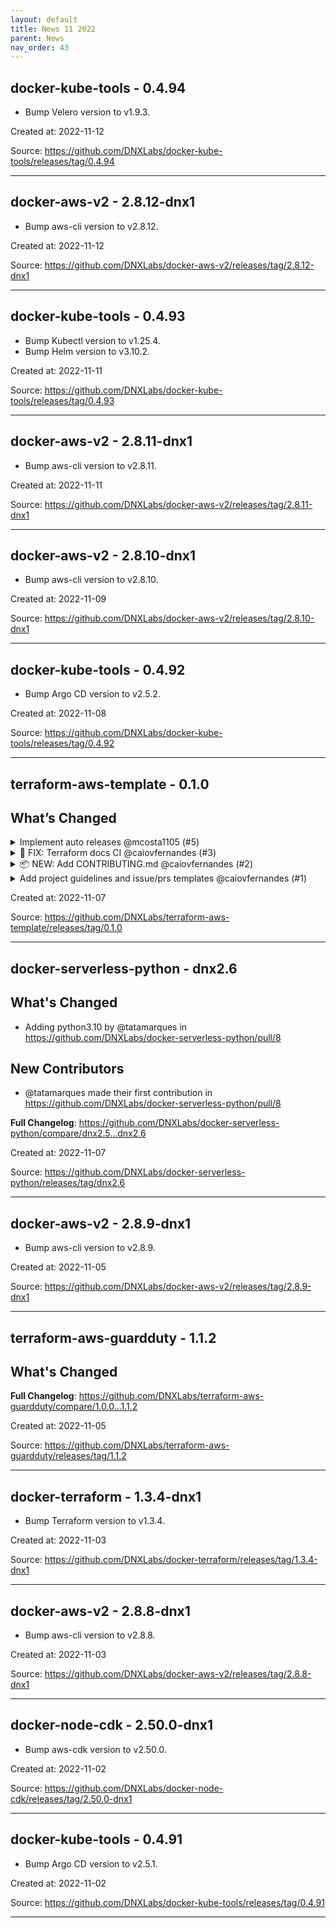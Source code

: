 ```yaml
---
layout: default
title: News 11 2022
parent: News
nav_order: 43
---
```




## docker-kube-tools - 0.4.94
- Bump Velero version to v1.9.3.

Created at: 2022-11-12

<!-- TODO: Include source link to the version tag -->
Source: https://github.com/DNXLabs/docker-kube-tools/releases/tag/0.4.94

---


## docker-aws-v2 - 2.8.12-dnx1
- Bump aws-cli version to v2.8.12.

Created at: 2022-11-12

<!-- TODO: Include source link to the version tag -->
Source: https://github.com/DNXLabs/docker-aws-v2/releases/tag/2.8.12-dnx1

---


## docker-kube-tools - 0.4.93
- Bump Kubectl version to v1.25.4.
- Bump Helm version to v3.10.2.

Created at: 2022-11-11

<!-- TODO: Include source link to the version tag -->
Source: https://github.com/DNXLabs/docker-kube-tools/releases/tag/0.4.93

---


## docker-aws-v2 - 2.8.11-dnx1
- Bump aws-cli version to v2.8.11.

Created at: 2022-11-11

<!-- TODO: Include source link to the version tag -->
Source: https://github.com/DNXLabs/docker-aws-v2/releases/tag/2.8.11-dnx1

---


## docker-aws-v2 - 2.8.10-dnx1
- Bump aws-cli version to v2.8.10.

Created at: 2022-11-09

<!-- TODO: Include source link to the version tag -->
Source: https://github.com/DNXLabs/docker-aws-v2/releases/tag/2.8.10-dnx1

---


## docker-kube-tools - 0.4.92
- Bump Argo CD version to v2.5.2.

Created at: 2022-11-08

<!-- TODO: Include source link to the version tag -->
Source: https://github.com/DNXLabs/docker-kube-tools/releases/tag/0.4.92

---


## terraform-aws-template - 0.1.0
## What’s Changed
<details>
  <summary>Implement auto releases @mcosta1105 (#5)</summary>

  Add auto release workflows
</details>

<details>
  <summary>🐛 FIX: Terraform docs CI @caiovfernandes (#3)</summary>

  This pull request fixes the terraform docs automation, modifying the file docs.yml to run on any pull request.
</details>

<details>
  <summary>📦 NEW: Add CONTRIBUTING.md @caiovfernandes (#2)</summary>

  Add the contributing code to public repos.
</details>

<details>
  <summary>Add project guidelines and issue/prs templates @caiovfernandes (#1)</summary>

  This pull request push project guidelines and templates files to improve repository community health.
</details>


Created at: 2022-11-07

<!-- TODO: Include source link to the version tag -->
Source: https://github.com/DNXLabs/terraform-aws-template/releases/tag/0.1.0

---


## docker-serverless-python - dnx2.6
## What's Changed
* Adding python3.10 by @tatamarques in https://github.com/DNXLabs/docker-serverless-python/pull/8

## New Contributors
* @tatamarques made their first contribution in https://github.com/DNXLabs/docker-serverless-python/pull/8

**Full Changelog**: https://github.com/DNXLabs/docker-serverless-python/compare/dnx2.5...dnx2.6

Created at: 2022-11-07

<!-- TODO: Include source link to the version tag -->
Source: https://github.com/DNXLabs/docker-serverless-python/releases/tag/dnx2.6

---


## docker-aws-v2 - 2.8.9-dnx1
- Bump aws-cli version to v2.8.9.

Created at: 2022-11-05

<!-- TODO: Include source link to the version tag -->
Source: https://github.com/DNXLabs/docker-aws-v2/releases/tag/2.8.9-dnx1

---


## terraform-aws-guardduty - 1.1.2
## What's Changed

**Full Changelog**: https://github.com/DNXLabs/terraform-aws-guardduty/compare/1.0.0...1.1.2

Created at: 2022-11-05

<!-- TODO: Include source link to the version tag -->
Source: https://github.com/DNXLabs/terraform-aws-guardduty/releases/tag/1.1.2

---


## docker-terraform - 1.3.4-dnx1
- Bump Terraform version to v1.3.4.

Created at: 2022-11-03

<!-- TODO: Include source link to the version tag -->
Source: https://github.com/DNXLabs/docker-terraform/releases/tag/1.3.4-dnx1

---


## docker-aws-v2 - 2.8.8-dnx1
- Bump aws-cli version to v2.8.8.

Created at: 2022-11-03

<!-- TODO: Include source link to the version tag -->
Source: https://github.com/DNXLabs/docker-aws-v2/releases/tag/2.8.8-dnx1

---


## docker-node-cdk - 2.50.0-dnx1
- Bump aws-cdk version to v2.50.0.

Created at: 2022-11-02

<!-- TODO: Include source link to the version tag -->
Source: https://github.com/DNXLabs/docker-node-cdk/releases/tag/2.50.0-dnx1

---


## docker-kube-tools - 0.4.91
- Bump Argo CD version to v2.5.1.

Created at: 2022-11-02

<!-- TODO: Include source link to the version tag -->
Source: https://github.com/DNXLabs/docker-kube-tools/releases/tag/0.4.91

---

